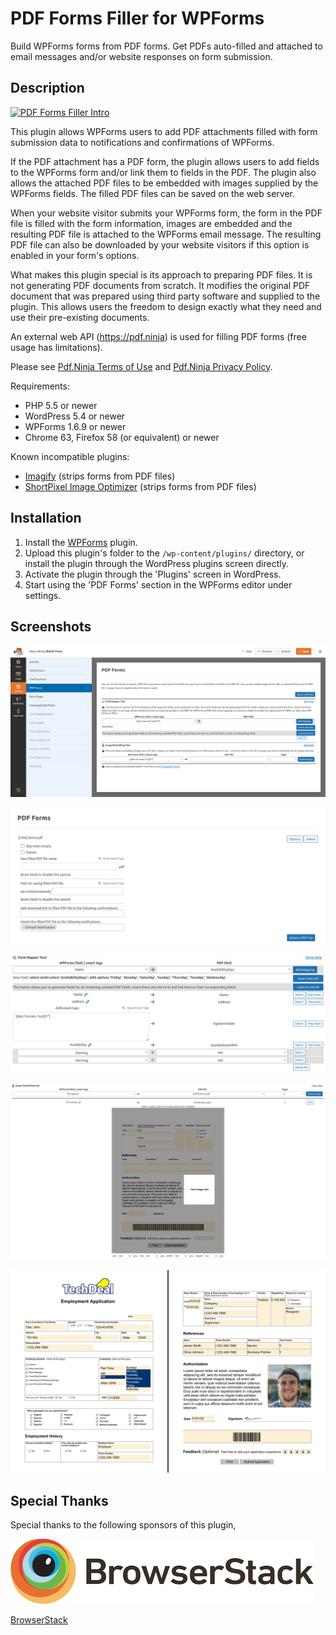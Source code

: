 # PDF Forms Filler for WPForms

Build WPForms forms from PDF forms. Get PDFs auto-filled and attached to email messages and/or website responses on form submission.

## Description

[![PDF Forms Filler Intro](https://img.youtube.com/vi/PhcPZwDXlh8/0.jpg)](https://www.youtube.com/watch?v=PhcPZwDXlh8 "PDF Forms Filler Intro")

This plugin allows WPForms users to add PDF attachments filled with form submission data to notifications and confirmations of WPForms.

If the PDF attachment has a PDF form, the plugin allows users to add fields to the WPForms form and/or link them to fields in the PDF. The plugin also allows the attached PDF files to be embedded with images supplied by the WPForms fields. The filled PDF files can be saved on the web server.

When your website visitor submits your WPForms form, the form in the PDF file is filled with the form information, images are embedded and the resulting PDF file is attached to the WPForms email message. The resulting PDF file can also be downloaded by your website visitors if this option is enabled in your form's options.

What makes this plugin special is its approach to preparing PDF files. It is not generating PDF documents from scratch. It modifies the original PDF document that was prepared using third party software and supplied to the plugin. This allows users the freedom to design exactly what they need and use their pre-existing documents.

An external web API (https://pdf.ninja) is used for filling PDF forms (free usage has limitations).

Please see [Pdf.Ninja Terms of Use](https://pdf.ninja/#terms) and [Pdf.Ninja Privacy Policy](https://pdf.ninja/#privacy).

Requirements:
* PHP 5.5 or newer
* WordPress 5.4 or newer
* WPForms 1.6.9 or newer
* Chrome 63, Firefox 58 (or equivalent) or newer

Known incompatible plugins:
* [Imagify](https://wordpress.org/plugins/imagify/) (strips forms from PDF files)
* [ShortPixel Image Optimizer](https://wordpress.org/plugins/shortpixel-image-optimiser/) (strips forms from PDF files)

## Installation

1. Install the [WPForms](https://wordpress.org/plugins/wpforms-lite/) plugin.
2. Upload this plugin's folder to the `/wp-content/plugins/` directory, or install the plugin through the WordPress plugins screen directly.
3. Activate the plugin through the 'Plugins' screen in WordPress.
4. Start using the 'PDF Forms' section in the WPForms editor under settings.

## Screenshots

![PDF Forms section is available to access PDF attachments interface](assets/screenshot-1.png?raw=true)

![PDF attachment interface that allows users to attach PDF files and set attachment options](assets/screenshot-2.png?raw=true)

![Field Mapper Tool that allows users to generate and map fields, smart tags and values](assets/screenshot-3.png?raw=true)

![Image Embedding Tool that allows users to embed images into PDFs](assets/screenshot-4.png?raw=true)

![Filled PDF file](assets/screenshot-5.png?raw=true)

## Special Thanks

Special thanks to the following sponsors of this plugin,

[![BrowserStack](assets/BrowserStack.png)](https://www.browserstack.com/)

[BrowserStack](https://www.browserstack.com/)

